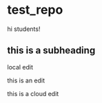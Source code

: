 # test_repo

hi students!

## this is a subheading


local edit









this is an edit

this is a cloud edit
